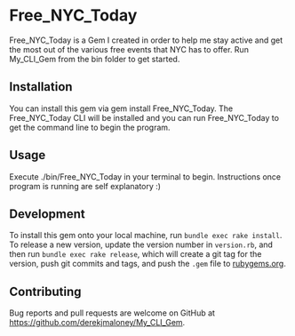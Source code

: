 # Free_NYC_Today

  Free_NYC_Today is a Gem I created in order to help me stay active and get the most out of the various free events that NYC has to offer.  Run My_CLI_Gem from the bin folder to get started.

## Installation

You can install this gem via gem install Free_NYC_Today. The Free_NYC_Today CLI will be installed and you can run Free_NYC_Today to get the command line to begin the program.

## Usage

 Execute ./bin/Free_NYC_Today in your terminal to begin.  Instructions once program is running are self explanatory :)

## Development


To install this gem onto your local machine, run `bundle exec rake install`. To release a new version, update the version number in `version.rb`, and then run `bundle exec rake release`, which will create a git tag for the version, push git commits and tags, and push the `.gem` file to [rubygems.org](https://rubygems.org).

## Contributing

Bug reports and pull requests are welcome on GitHub at https://github.com/derekjmaloney/My_CLI_Gem.

